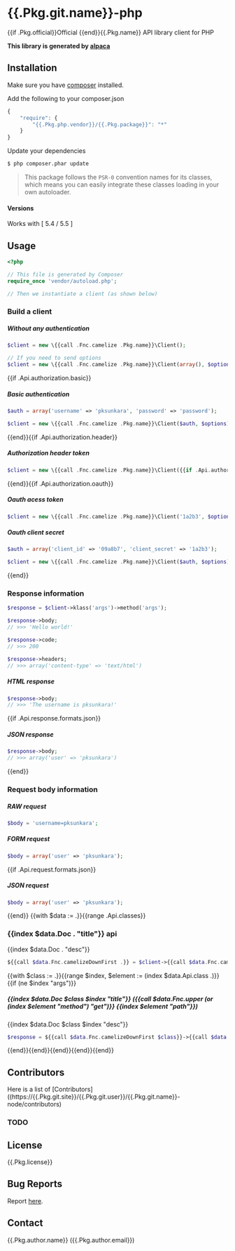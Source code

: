 # {{.Pkg.git.name}}-php

{{if .Pkg.official}}Official {{end}}{{.Pkg.name}} API library client for PHP

__This library is generated by [alpaca](https://github.com/pksunkara/alpaca)__

## Installation

Make sure you have [composer](https://getcomposer.org) installed.

Add the following to your composer.json

```js
{
    "require": {
        "{{.Pkg.php.vendor}}/{{.Pkg.package}}": "*"
    }
}
```

Update your dependencies

```bash
$ php composer.phar update
```

> This package follows the `PSR-0` convention names for its classes, which means you can easily integrate these classes loading in your own autoloader.

#### Versions

Works with [ 5.4 / 5.5 ]

## Usage

```php
<?php

// This file is generated by Composer
require_once 'vendor/autoload.php';

// Then we instantiate a client (as shown below)
```

### Build a client

##### Without any authentication

```php
$client = new \{{call .Fnc.camelize .Pkg.name}}\Client();

// If you need to send options
$client = new \{{call .Fnc.camelize .Pkg.name}}\Client(array(), $options);
```
{{if .Api.authorization.basic}}
##### Basic authentication

```php
$auth = array('username' => 'pksunkara', 'password' => 'password');

$client = new \{{call .Fnc.camelize .Pkg.name}}\Client($auth, $options);
```
{{end}}{{if .Api.authorization.header}}
##### Authorization header token

```php
$client = new \{{call .Fnc.camelize .Pkg.name}}\Client({{if .Api.authorization.oauth}}array('http_header' => '1a2b3'){{else}}'1a2b3'{{end}}, $options);
```
{{end}}{{if .Api.authorization.oauth}}
##### Oauth acess token

```php
$client = new \{{call .Fnc.camelize .Pkg.name}}\Client('1a2b3', $options);
```

##### Oauth client secret

```php
$auth = array('client_id' => '09a8b7', 'client_secret' => '1a2b3');

$client = new \{{call .Fnc.camelize .Pkg.name}}\Client($auth, $options);
```
{{end}}
### Response information

```php
$response = $client->klass('args')->method('args');

$response->body;
// >>> 'Hello world!'

$response->code;
// >>> 200

$response->headers;
// >>> array('content-type' => 'text/html')
```
##### HTML response

```php
$response->body;
// >>> 'The username is pksunkara!'
```
{{if .Api.response.formats.json}}
##### JSON response

```php
$response->body;
// >>> array('user' => 'pksunkara')
```
{{end}}
### Request body information

##### RAW request

```php
$body = 'username=pksunkara';
```

##### FORM request

```php
$body = array('user' => 'pksunkara');
```
{{if .Api.request.formats.json}}
##### JSON request

```php
$body = array('user' => 'pksunkara');
```
{{end}}
{{with $data := .}}{{range .Api.classes}}
### {{index $data.Doc . "title"}} api

{{index $data.Doc . "desc"}}

```php
${{call $data.Fnc.camelizeDownFirst .}} = $client->{{call $data.Fnc.camelizeDownFirst .}}({{call $data.Fnc.args.php (index $data.Api.class . "args") true}});
```
{{with $class := .}}{{range $index, $element := (index $data.Api.class .)}}{{if (ne $index "args")}}
##### {{index $data.Doc $class $index "title"}} ({{call $data.Fnc.upper (or (index $element "method") "get")}} {{index $element "path"}})

{{index $data.Doc $class $index "desc"}}

```php
$response = ${{call $data.Fnc.camelizeDownFirst $class}}->{{call $data.Fnc.camelizeDownFirst $index}}({{call $data.Fnc.args.php (index $element "params")}}$options);
```
{{end}}{{end}}{{end}}{{end}}{{end}}
## Contributors
Here is a list of [Contributors]((https://{{.Pkg.git.site}}/{{.Pkg.git.user}}/{{.Pkg.git.name}}-node/contributors)

### TODO

## License
{{.Pkg.license}}

## Bug Reports
Report [here](https://{{.Pkg.git.site}}/{{.Pkg.git.user}}/{{.Pkg.git.name}}-node/issues).

## Contact
{{.Pkg.author.name}} ({{.Pkg.author.email}})
